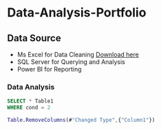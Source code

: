 # Data-Analysis-Portfolio

## Data Source
- Ms Excel for Data Cleaning [Download here](https://microsoft.com)
- SQL Server for Querying and Analysis
- Power BI for Reporting

### Data Analysis
```SQL
SELECT * Table1
WHERE cond = 2
```

``` M LANG
Table.RemoveColumns(#"Changed Type",{"Column1"})
```
